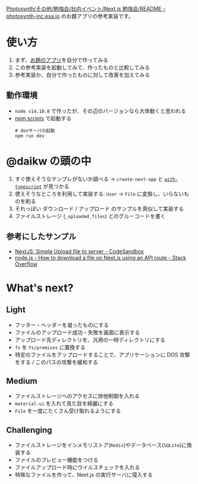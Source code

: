 [Photosynth/その他/勉強会/社内イベント/Next.js 勉強会/README - photosynth-inc.esa.io](https://photosynth-inc.esa.io/posts/4989) のお題アプリの参考実装です。

# 使い方

1. まず、[お題のアプリ](https://photosynth-inc.esa.io/posts/4989#Next.js%20%E3%82%92%E4%BD%BF%E3%81%A3%E3%81%A6%E3%82%A2%E3%83%97%E3%83%AA%E3%82%92%E4%BD%9C%E3%81%A3%E3%81%A6%E3%81%BF%E3%82%8B:%20OPTIONAL)を自分で作ってみる
1. この参考実装を起動してみて、作ったものと比較してみる
1. 参考実装か、自分で作ったものに対して改善を加えてみる

## 動作環境

- `node v14.10.0` で作ったが、その辺のバージョンなら大体動くと思われる
- [npm scripts](https://docs.npmjs.com/cli/v8/using-npm/scripts) で起動する
  ```
  # devサーバの起動
  npm run dev
  ```

# @daikw の頭の中

1. すぐ使えそうなテンプレがないか調べる -> `create-next-app` と [`with-typescript`](https://github.com/vercel/next.js/tree/canary/examples/with-typescript) が見つかる
1. 使えそうなところを利用して実装する: `User` -> `File` に変換し、いらないものを削る
1. それっぽい ダウンロード / アップロード のサンプルを真似して実装する
1. ファイルストレージ (`_uploaded_files`) とのグルーコードを書く

## 参考にしたサンプル

- [NextJS: Simple Upload file to server - CodeSandbox](https://codesandbox.io/s/thyb0?file=/pages/index.js:899-915)
- [node.js - How to download a file on Next.js using an API route - Stack Overflow](https://stackoverflow.com/questions/68490546/how-to-download-a-file-on-next-js-using-an-api-route)

# What's next?

## Light

- フッター・ヘッダーを凝ったものにする
- ファイルのアップロード成功・失敗を画面に表示する
- アップロード先ディレクトリを、汎用の一時ディレクトリにする
- `fs` を `fs/promises` に置換する
- 特定のファイルをアップロードすることで、アプリケーションに DOS 攻撃をする / このパスの攻撃を緩和する

## Medium

- ファイルストレージへのアクセスに排他制御を入れる
- `material-ui` を入れて見た目を綺麗にする
- `File` を一度にたくさん受け取れるようにする

## Challenging

- ファイルストレージをインメモリストア(`Redis`)やデータベース(`SQLite`)に換装する
- ファイルのプレビュー機能をつける
- ファイルアップロード時にウイルスチェックを入れる
- 特殊なファイルを作って、Next.js の実行サーバに侵入する
